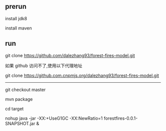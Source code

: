 ## prerun

install jdk8

install maven

## run

git clone https://github.com/dalezhang93/forest-fires-model.git

如果 github 访问不了,使用以下代理地址

git clone https://github.com.cnpmjs.org/dalezhang93/forest-fires-model.git

-----

git checkout master

mvn package

cd target

nohup java -jar -XX:+UseG1GC -XX:NewRatio=1 forestfires-0.0.1-SNAPSHOT.jar &


